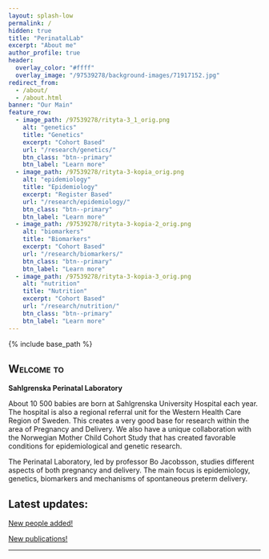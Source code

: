 ```yaml
---
layout: splash-low
permalink: /
hidden: true
title: "PerinatalLab"
excerpt: "About me"
author_profile: true
header:
  overlay_color: "#ffff"
  overlay_image: "/97539278/background-images/71917152.jpg"
redirect_from: 
  - /about/
  - /about.html
banner: "Our Main"
feature_row:
  - image_path: /97539278/rityta-3_1_orig.png
    alt: "genetics"
    title: "Genetics"
    excerpt: "Cohort Based"
    url: "/research/genetics/"
    btn_class: "btn--primary"
    btn_label: "Learn more"
  - image_path: /97539278/rityta-3-kopia_orig.png
    alt: "epidemiology"
    title: "Epidemiology"
    excerpt: "Register Based"
    url: "/research/epidemiology/"
    btn_class: "btn--primary"
    btn_label: "Learn more"
  - image_path: /97539278/rityta-3-kopia-2_orig.png
    alt: "biomarkers"
    title: "Biomarkers"
    excerpt: "Cohort Based"
    url: "/research/biomarkers/"
    btn_class: "btn--primary"
    btn_label: "Learn more"      
  - image_path: /97539278/rityta-3-kopia-3_orig.png
    alt: "nutrition"
    title: "Nutrition"
    excerpt: "Cohort Based"
    url: "/research/nutrition/"
    btn_class: "btn--primary"
    btn_label: "Learn more"      
---
```

{% include base_path %}

<!-- <div><div id="380526382765341382" align="left" style="width: 100%; overflow-y: hidden;" class="wcustomhtml"><h1 id="Ytitle"> Welcome to </h1></div>
</div> -->

## <span style="font-variant:small-caps;"><span style="color:$green">**Welcome to**</span></span>
**Sahlgrenska Perinatal Laboratory**

About 10 500 babies are born at Sahlgrenska University Hospital each year. The hospital is also a regional referral unit for the Western Health Care Region of Sweden. This creates a very good base for research within the area of Pregnancy and Delivery. We also have a unique collaboration with the Norwegian Mother Child Cohort Study that has created favorable conditions for epidemiological and genetic research. 

The Perinatal Laboratory, led by professor Bo Jacobsson, studies different aspects of both pregnancy and delivery. The main focus is epidemiology, genetics, biomarkers and mechanisms of spontaneous preterm delivery.



## Latest updates: 
<p style="text-decoration:underline;"><a href="/perinatallab/people/">New people added!</a></p>

<p style="text-decoration:underline;"><a href="/perinatallab/publications/">New publications!</a></p> 


---------

